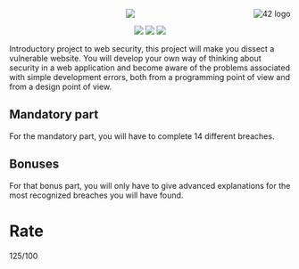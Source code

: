 <a href="https://www.42.fr/">
    <p><img src="https://www.universfreebox.com/UserFiles/image/site_logo.gif" alt="42 logo" title="42" align="right" /></p>
</a>
<p align="center"><img src="https://user-images.githubusercontent.com/34480775/90783275-29434100-e300-11ea-8a30-bb9827a5cb29.JPG" /></p>


<p align="center">
    <img src="https://img.shields.io/badge/Skill%201-Security-9cf">
    <img src="https://img.shields.io/badge/Skill%202-Web-blue">
    <img src="https://img.shields.io/badge/Objectives-OWASP-brightgreen">
</p>

Introductory project to web security, this project will make you dissect a vulnerable website. You will develop your own way of thinking about security in a web application and become aware of the problems associated with simple development errors, both from a programming point of view and from a design point of view.

## Mandatory part
For the mandatory part, you will have to complete 14 different breaches.

## Bonuses
For that bonus part, you will only have to give advanced explanations for the most
recognized breaches you will have found.

# Rate
125/100
